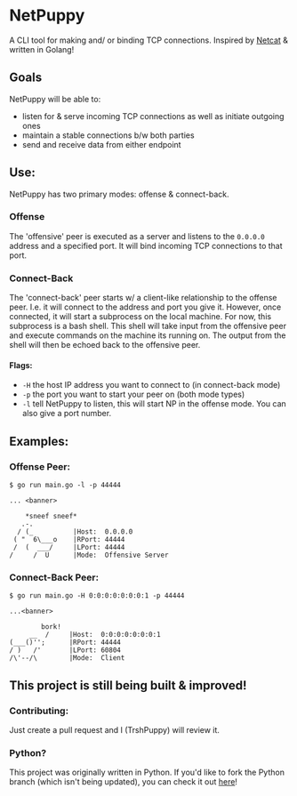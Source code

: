 # NetPuppy
A CLI tool for making and/ or binding TCP connections. Inspired by [Netcat](https://netcat.sourceforge.net/) & written in Golang!
## Goals
NetPuppy will be able to:
- listen for & serve incoming TCP connections as well as initiate outgoing ones
- maintain a stable connections b/w both parties
- send and receive data from either endpoint
## Use:
NetPuppy has two primary modes: offense & connect-back.
### Offense
The 'offensive' peer is executed as a server and listens to the `0.0.0.0` address and a specified port. It will bind incoming TCP connections to that port.
### Connect-Back
The 'connect-back' peer starts w/ a client-like relationship to the offense peer. I.e. it will connect to the address and port you give it. However, once connected, it will start a subprocess on the local machine. For now, this subprocess is a bash shell. This shell will take input from the offensive peer and execute commands on the machine its running on. The output from the shell will then be echoed back to the offensive peer.
#### Flags:
- `-H` the host IP address you want to connect to (in connect-back mode)
- `-p` the port you want to start your peer on (both mode types)
- `-l` tell NetPuppy to listen, this will start NP in the offense mode. You can also give a port number.
## Examples:
### Offense Peer:
```
$ go run main.go -l -p 44444

... <banner>          

    *sneef sneef*
   .-.
  / (_          |Host:  0.0.0.0
 ( "  6\___o    |RPort: 44444
 /  (  ___/     |LPort: 44444
/     /  U      |Mode:  Offensive Server
```
### Connect-Back Peer:
```
$ go run main.go -H 0:0:0:0:0:0:0:1 -p 44444

...<banner>

        bork!
     __  /     |Host:  0:0:0:0:0:0:0:1
(___()'';      |RPort: 44444
/ )   /'       |LPort: 60804
/\'--/\        |Mode:  Client
```
## This project is still being built & improved!
### Contributing:
Just create a pull request and I (TrshPuppy) will review it.
### Python?
This project was originally written in Python. If you'd like to fork the Python branch (which isn't being updated), you can check it out [here](https://github.com/TrshPuppy/NetPuppy/tree/python-version-abandoned)!
